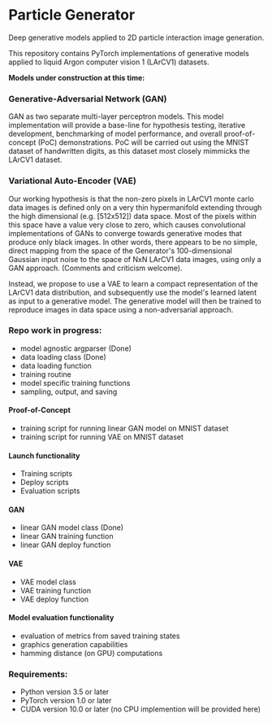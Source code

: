 # Particle Generator
Deep generative models applied to 2D particle interaction image generation.

This repository contains PyTorch implementations of generative models applied to liquid Argon computer vision 1 (LArCV1) datasets.

**Models under construction at this time:**

### Generative-Adversarial Network (GAN)
GAN as two separate multi-layer perceptron models. This model implementation will provide a base-line for hypothesis testing, iterative development, benchmarking of model performance, and overall proof-of-concept (PoC) demonstrations. PoC will be carried out using the MNIST dataset of handwritten digits, as this dataset most closely mimmicks the LArCV1 dataset. 

### Variational Auto-Encoder (VAE)
Our working hypothesis is that the non-zero pixels in LArCV1 monte carlo data images is defined only on a very thin hypermanifold extending through the high dimensional (e.g. [512x512]) data space. Most of the pixels within this space have a value very close to zero, which causes convolutional implementations of GANs to converge towards generative modes that produce only black images. In other words, there appears to be no simple, direct mapping from the space of the Generator's 100-dimensional Gaussian input noise to the space of NxN LArCV1 data images, using only a GAN approach. (Comments and criticism welcome).

Instead, we propose to use a VAE to learn a compact representation of the LArCV1 data distribution, and subsequently use the model's learned latent as input to a generative model. The generative model will then be trained to reproduce images in data space using a non-adversarial approach.

### Repo work in progress:
- model agnostic argparser (Done)
- data loading class (Done)
- data loading function
- training routine
- model specific training functions
- sampling, output, and saving

#### Proof-of-Concept
- training script for running linear GAN model on MNIST dataset
- training script for running VAE on MNIST dataset

#### Launch functionality
- Training scripts
- Deploy scripts
- Evaluation scripts

#### GAN
- linear GAN model class (Done)
- linear GAN training function
- linear GAN deploy function

#### VAE
- VAE model class
- VAE training function
- VAE deploy function

#### Model evaluation functionality
- evaluation of metrics from saved training states
- graphics generation capabilities
- hamming distance (on GPU) computations

### Requirements:
- Python version 3.5 or later
- PyTorch version 1.0 or later
- CUDA version 10.0 or later (no CPU implemention will be provided here)
